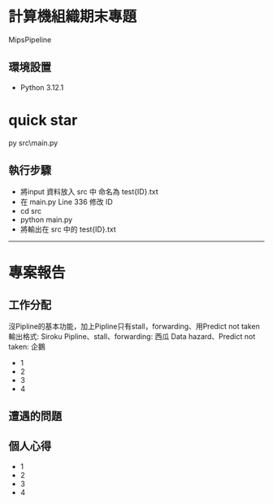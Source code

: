 # 計算機組織期末專題

MipsPipeline

## 環境設置

- Python 3.12.1

# quick star

py src\main.py

## 執行步驟

- 將input 資料放入 src 中 命名為 test{ID}.txt
- 在 main.py Line 336 修改 ID
- cd src
- python main.py
- 將輸出在 src 中的 test{ID}.txt

---

# 專案報告

## 工作分配

沒Pipline的基本功能，加上Pipline只有stall，forwarding、用Predict not taken
輸出格式: Siroku
Pipline、stall、forwarding: 西瓜
Data hazard、Predict not taken: 企鵝

- 1
- 2
- 3
- 4


## 遭遇的問題

## 個人心得
- 1
- 2
- 3
- 4
